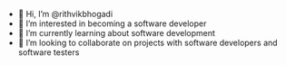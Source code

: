 - 👋 Hi, I’m @rithvikbhogadi
- 👀 I’m interested in becoming a software developer
- 🌱 I’m currently learning about software development
- 💞️ I’m looking to collaborate on projects with software developers and software testers

<!---
rithvikbhogadi/rithvikbhogadi is a ✨ special ✨ repository because its `README.md` (this file) appears on your GitHub profile.
You can click the Preview link to take a look at your changes.
--->

